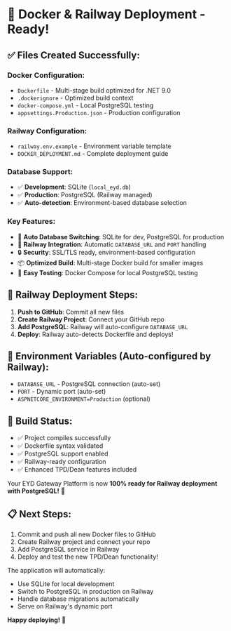# 🐳 Docker & Railway Deployment - Ready!

## ✅ **Files Created Successfully:**

### **Docker Configuration:**
- `Dockerfile` - Multi-stage build optimized for .NET 9.0
- `.dockerignore` - Optimized build context
- `docker-compose.yml` - Local PostgreSQL testing
- `appsettings.Production.json` - Production configuration

### **Railway Configuration:**
- `railway.env.example` - Environment variable template
- `DOCKER_DEPLOYMENT.md` - Complete deployment guide

### **Database Support:**
- ✅ **Development**: SQLite (`local_eyd.db`)
- ✅ **Production**: PostgreSQL (Railway managed)
- ✅ **Auto-detection**: Environment-based database selection

### **Key Features:**
- 🔄 **Auto Database Switching**: SQLite for dev, PostgreSQL for production
- 🚀 **Railway Integration**: Automatic `DATABASE_URL` and `PORT` handling
- 🔒 **Security**: SSL/TLS ready, environment-based configuration
- 📦 **Optimized Build**: Multi-stage Docker build for smaller images
- 🔧 **Easy Testing**: Docker Compose for local PostgreSQL testing

## 🚂 **Railway Deployment Steps:**

1. **Push to GitHub**: Commit all new files
2. **Create Railway Project**: Connect your GitHub repo
3. **Add PostgreSQL**: Railway will auto-configure `DATABASE_URL`
4. **Deploy**: Railway auto-detects Dockerfile and deploys!

## 🔧 **Environment Variables (Auto-configured by Railway):**
- `DATABASE_URL` - PostgreSQL connection (auto-set)
- `PORT` - Dynamic port (auto-set)
- `ASPNETCORE_ENVIRONMENT=Production` (optional)

## 🎯 **Build Status:**
- ✅ Project compiles successfully
- ✅ Dockerfile syntax validated
- ✅ PostgreSQL support enabled
- ✅ Railway-ready configuration
- ✅ Enhanced TPD/Dean features included

Your EYD Gateway Platform is now **100% ready for Railway deployment with PostgreSQL!** 🚀

## 📋 **Next Steps:**
1. Commit and push all new Docker files to GitHub
2. Create Railway project and connect your repo  
3. Add PostgreSQL service in Railway
4. Deploy and test the new TPD/Dean functionality!

The application will automatically:
- Use SQLite for local development
- Switch to PostgreSQL in production on Railway
- Handle database migrations automatically
- Serve on Railway's dynamic port

**Happy deploying!** 🎉
